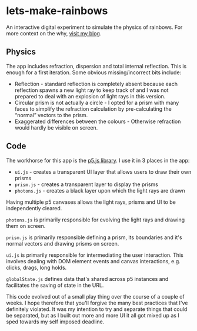 # lets-make-rainbows

An interactive digital experiment to simulate the physics of rainbows. For more context on the why, [visit my blog](https://mattlilley.com/posts/lets-make-rainbows/).

## Physics

The app includes refraction, dispersion and total internal reflection. This is enough for a first iteration. Some obvious missing/incorrect bits include:

- Reflection - standard reflection is completely absent because each reflection spawns a new light ray to keep track of and I was not prepared to deal with an explosion of light rays in this version.
- Circular prism is not actually a circle - I opted for a prism with many faces to simplify the refraction calculation by pre-calculating the “normal” vectors to the prism.
- Exaggerated differences between the colours - Otherwise refraction would hardly be visible on screen.

## Code

The workhorse for this app is the [p5.js library](https://p5js.org/). I use it in 3 places in the app:

- `ui.js` - creates a transparent UI layer that allows users to draw their own prisms
- `prism.js` - creates a transparent layer to display the prisms
- `photons.js` - creates a black layer upon which the light rays are drawn

Having multiple p5 canvases allows the light rays, prisms and UI to be independently cleared.

`photons.js` is primarily responsible for evolving the light rays and drawing them on screen.

`prism.js` is primarily responsible defining a prism, its boundaries and it's normal vectors and drawing prisms on screen.

`ui.js` is primarily responsible for intermediating the user interaction. This involves dealing with DOM element events and canvas interactions, e.g. clicks, drags, long holds.

`globalState.js` defines data that's shared across p5 instances and facilitates the saving of state in the URL.

This code evolved out of a small play thing over the course of a couple of weeks. I hope therefore that you'll forgive the many best practices that I've definitely violated. It was my intention to try and separate things that could be separated, but as I built out more and more UI it all got mixed up as I sped towards my self imposed deadline.
